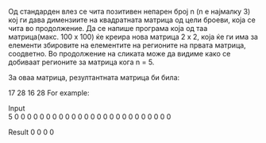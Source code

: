 Од стандарден влез се чита позитивен непарен број n (n е најмалку 3) кој ги дава димензиите на квадратната матрица од цели броеви, која се чита во продолжение. Да се напише програма која од таа матрица(макс. 100 x 100) ќе креира нова матрица 2 x 2, која ќе ги има за елементи збировите на елементите на регионите на првата матрица, соодветно. Во продолжение на сликата може да видиме како се добиваат регионите за матрица кога n = 5.



За оваа матрица, резултантната матрица би била:

17 28
16 28
For example:

Input	
5
0 0 0 0 0 
0 0 0 0 0 
0 0 0 0 0 
0 0 0 0 0 
0 0 0 0 0

Result
0 0
0 0